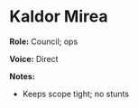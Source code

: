 # Kaldor Mirea

**Role:** Council; ops

**Voice:** Direct

**Notes:**
- Keeps scope tight; no stunts
